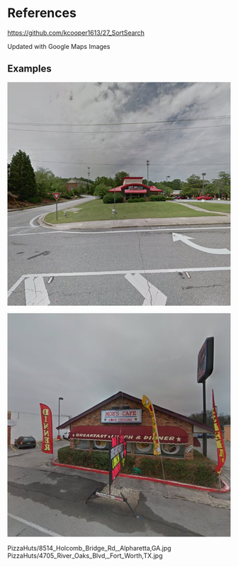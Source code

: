 # References

https://github.com/kcooper1613/27_SortSearch

Updated with Google Maps Images

## Examples

<p align="center"><i>
  <img src="PizzaHuts/8514_Holcomb_Bridge_Rd,_Alpharetta,GA.jpg"/>
</i></p>

<p align="center"><i>
  <img src="PizzaHuts/4705_River_Oaks_Blvd,_Fort_Worth,TX.jpg"/>
</i></p>


PizzaHuts/8514_Holcomb_Bridge_Rd,_Alpharetta,GA.jpg
PizzaHuts/4705_River_Oaks_Blvd,_Fort_Worth,TX.jpg
